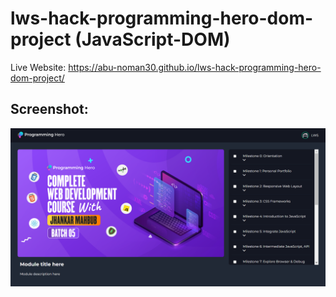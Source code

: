 # lws-hack-programming-hero-dom-project (JavaScript-DOM)

Live Website: https://abu-noman30.github.io/lws-hack-programming-hero-dom-project/

## Screenshot: 

![App Screenshot](images/Website_Screenshot.png)
